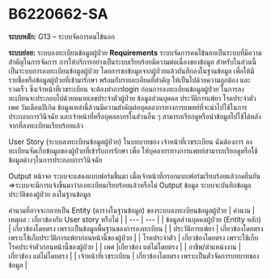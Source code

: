 # B6220662-SA
 **ระบบหลัก:** G13 – ระบบจัดการคนไข้นอก 
 
**ระบบย่อย:** ระบบลงทะเบียนข้อมูลผู้ป่วย
**Requirements**
	ระบบจัดการคนไข้นอกเป็นระบบที่มีความสำคัญในการจัดการ การให้บริการอย่างเป็นระบบเรียบร้อยมีความต่อเนื่องของข้อมูล สำหรับในส่วนนี้เป็นระบบการลงทะเบียนข้อมูลผู้ป่วย โดยการขอข้อมูลจากผู้ป่วยแล้วบันทึกลงในฐานข้อมูล เพื่อให้มีรายชื่อหรือข้อมูลผู้ป่วยที่เข้ามารักษา พร้อมกับรายละเอียดที่สำคัญ ให้เป็นไปด้วยความถูกต้อง และรวดเร็ว ซึ่งเจ้าหน้าที่เวชระเบียน จะต้องทำการlogin ก่อนการลงทะเบียนข้อมูลผู้ป่วย ในการลงทะเบียนจะประกอบไปด้วยหมายเลขประจำตัวผู้ป่วย ข้อมูลส่วนบุคคล ประวัติการแพ้ยา โรคประจำตัว เพศ วันเดือนปีเกิด ข้อมูลเหล่านี้ล้วนมีความสำคัญต่อบุคลลากรทางการแพทย์ที่จะนำไปใช้ในการประกอบการวินิจฉัย และเจ้าหน้าที่หรือบุคลลากรในส่วนอื่น ๆ สามารถเรียกดูหรือนำข้อมูลไปใช้ได้หลังจากที่ลงทะเบียนเรียบร้อยแล้ว

User Story (ระบบลงทะเบียนข้อมูลผู้ป่วย)
ในบทบาทของ	เจ้าหน้าที่เวชระเบียน
ฉันต้องการ	ลงทะเบียนจัดเก็บข้อมูลของผู้ป่วยที่เข้ารับการรักษา
เพื่อ		ให้บุคลากรทางการแพทย์สามารถเรียกดูหรือใช้ข้อมูลต่างๆในการประกอบการวินิจฉัย

Output หน้าจอ ระบบจะแสดงแบบฟอร์มขึ้นมา เมื่อเจ้าหน้าที่กรอกแบบฟอร์มเรียบร้อยแล้วกดยืนยัน 
                       =>ระบบจะมีการแจ้งขึ้นมาว่าลงทะเบียนเรียบร้อยแล้วหรือไม่
Output ข้อมูล ระบบจะบันทึกข้อมูลประวัติของผู้ป่วย ลงในฐานข้อมูล

คำนามที่อาจจะกลายเป็น Entity (ตารางในฐานข้อมูล) ของระบบลงทะเบียนข้อมูลผู้ป่วย
| คำนาม | เหตุผล : เกี่ยวข้องกับ User story หรือไม่ |
| --- | --- |
| ข้อมูลส่วนบุคคลผู้ป่วย (Entity หลัก) | เกี่ยวข้องโดยตรง เพราะเป็นข้อมูลพื้นฐานของการลงทะเบียน |
| ประวัติการแพ้ยา | เกี่ยวข้องโดยตรง เพราะใช้เก็บประวัติการแพ้ยาก่อนหน้านี้ของผู้ป่วย |
| โรคประจำตัว | เกี่ยวข้องโดยตรง เพราะใช้เก็บโรคประจำตัวก่อนหน้านี้ของผู้ป่วย |
| เพศ |เกี่ยวข้อง แต่ไม่โดยตรง |
| อาชีพ/ตำแหน่งงาน |เกี่ยวข้อง แต่ไม่โดยตรง |
| เจ้าหน้าที่เวชระเบียน | เกี่ยวข้องโดยตรง เพราะเป็นตัวจัดการบทบาทของข้อมูล |
